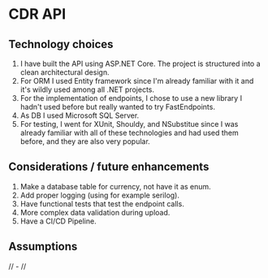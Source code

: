 ﻿# CDR API
## Technology choices
1. I have built the API using ASP.NET Core. The project is structured into a clean architectural design.
2. For ORM I used Entity framework since I'm already familiar with it and it's wildly used among all .NET projects.
3. For the implementation of endpoints, I chose to use a new library I hadn't used before but really wanted to try FastEndpoints.
4. As DB I used Microsoft SQL Server.
5. For testing, I went for XUnit, Shouldy, and NSubstitue since I was already familiar with all of these technologies and had used them before, and they are also very popular.

## Considerations / future enhancements
1. Make a database table for currency, not have it as enum.
2. Add proper logging (using for example serilog).
3. Have functional tests that test the endpoint calls.
4. More complex data validation during upload.
5. Have a CI/CD Pipeline.

## Assumptions
// - //